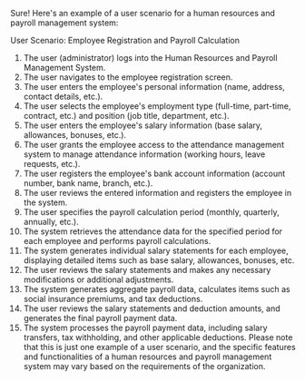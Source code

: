Sure! Here's an example of a user scenario for a human resources and payroll management system:

User Scenario: Employee Registration and Payroll Calculation

1. The user (administrator) logs into the Human Resources and Payroll Management System.
2. The user navigates to the employee registration screen.
3. The user enters the employee's personal information (name, address, contact details, etc.).
4. The user selects the employee's employment type (full-time, part-time, contract, etc.) and position (job title, department, etc.).
5. The user enters the employee's salary information (base salary, allowances, bonuses, etc.).
6. The user grants the employee access to the attendance management system to manage attendance information (working hours, leave requests, etc.).
7. The user registers the employee's bank account information (account number, bank name, branch, etc.).
8. The user reviews the entered information and registers the employee in the system.
9. The user specifies the payroll calculation period (monthly, quarterly, annually, etc.).
10. The system retrieves the attendance data for the specified period for each employee and performs payroll calculations.
11. The system generates individual salary statements for each employee, displaying detailed items such as base salary, allowances, bonuses, etc.
12. The user reviews the salary statements and makes any necessary modifications or additional adjustments.
13. The system generates aggregate payroll data, calculates items such as social insurance premiums, and tax deductions.
14. The user reviews the salary statements and deduction amounts, and generates the final payroll payment data.
15. The system processes the payroll payment data, including salary transfers, tax withholding, and other applicable deductions.
Please note that this is just one example of a user scenario, and the specific features and functionalities of a human resources and payroll management system may vary based on the requirements of the organization.

